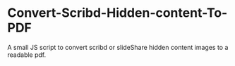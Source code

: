 # Convert-Scribd-Hidden-content-To-PDF
A small JS script to convert scribd or slideShare hidden content images to a readable pdf. 
